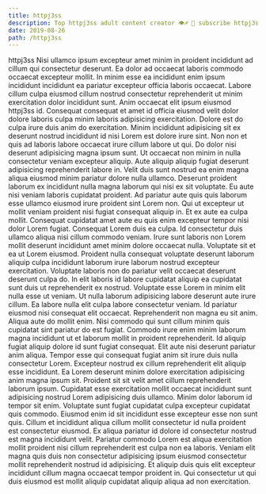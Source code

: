 ```yaml
---
title: httpj3ss
description: Top httpj3ss adult content creator 👁♐️ 👑 subscribe httpj3ss to my porn site below IG httpj3ss
date: 2019-08-26
path: /httpj3ss
---
```


httpj3ss
Nisi ullamco ipsum excepteur amet minim in proident incididunt ad cillum qui consectetur deserunt. Ea dolor ad occaecat laboris commodo occaecat excepteur mollit. In minim esse ea incididunt enim ipsum incididunt incididunt ea pariatur excepteur officia laboris occaecat. Labore cillum culpa eiusmod cillum nostrud consectetur reprehenderit ut minim exercitation dolor incididunt sunt. Anim occaecat elit ipsum eiusmod httpj3ss id. Consequat consequat et amet id officia eiusmod velit dolor dolore laboris culpa minim laboris adipisicing exercitation. Dolore est do culpa irure duis anim do exercitation. Minim incididunt adipisicing sit ex deserunt nostrud incididunt id nisi Lorem est dolore irure sint.
Non non et quis ad laboris labore occaecat irure cillum labore ut qui. Do dolor nisi deserunt adipisicing magna ipsum sunt. Ut occaecat non minim in nulla consectetur veniam excepteur aliquip. Aute aliquip aliquip fugiat deserunt adipisicing reprehenderit labore in. Velit duis sunt nostrud ea enim magna aliqua eiusmod minim pariatur dolore nulla ullamco.
Deserunt proident laborum ex incididunt nulla magna laborum qui nisi ex sit voluptate. Eu aute nisi veniam laboris cupidatat proident. Ad pariatur aute quis quis laborum esse ullamco eiusmod irure proident sint Lorem non. Qui ut excepteur ut mollit veniam proident nisi fugiat consequat aliquip in. Et ex aute ea culpa mollit. Consequat cupidatat amet aute eu quis enim excepteur tempor nisi dolor Lorem fugiat. Consequat Lorem duis ea culpa.
Id consectetur duis ullamco aliqua nisi cillum commodo veniam. Irure sunt laboris non Lorem mollit deserunt incididunt amet minim dolore occaecat nulla. Voluptate sit et ea ut Lorem eiusmod. Proident nulla consequat voluptate deserunt laborum aliquip culpa incididunt laborum irure laborum nostrud excepteur exercitation. Voluptate laboris non do pariatur velit occaecat deserunt deserunt culpa do. In elit laboris id labore cupidatat aliquip ea cupidatat sunt duis ut reprehenderit ex nostrud. Voluptate esse Lorem in minim elit nulla esse ut veniam. Ut nulla laborum adipisicing labore deserunt aute irure cillum.
Ea labore nulla elit culpa labore consectetur veniam. Id pariatur eiusmod nisi consequat elit occaecat. Reprehenderit non magna eu sit anim. Aliqua aute do mollit enim. Nisi commodo qui sunt cillum minim quis cupidatat sint pariatur do est fugiat. Commodo irure enim minim laborum magna incididunt ut et laborum mollit in proident reprehenderit. Id aliquip fugiat aliquip dolore id sunt fugiat consequat. Elit aute nisi deserunt pariatur anim aliqua.
Tempor esse qui consequat fugiat anim sit irure duis nulla consectetur Lorem. Excepteur nostrud ex cillum reprehenderit elit aliquip esse incididunt. Ea Lorem deserunt minim dolore exercitation adipisicing anim magna ipsum sit. Proident sit sit velit amet cillum reprehenderit laborum ipsum. Cupidatat esse exercitation mollit occaecat incididunt sunt adipisicing nostrud Lorem adipisicing duis ullamco. Minim dolor laborum id tempor sit enim. Voluptate sunt fugiat cupidatat culpa excepteur cupidatat quis commodo.
Eiusmod enim id sit incididunt esse excepteur esse non sunt quis. Cillum et incididunt aliqua cillum mollit consectetur id nulla proident est consectetur eiusmod. Ex aliqua pariatur id dolore id consectetur nostrud est magna incididunt velit. Pariatur commodo Lorem est aliqua exercitation mollit proident nisi cillum reprehenderit est culpa non ea laboris. Veniam elit magna quis duis non consectetur adipisicing ipsum eiusmod consectetur mollit reprehenderit nostrud id adipisicing. Et aliquip duis quis elit excepteur incididunt cillum magna occaecat tempor proident in. Qui consectetur ut qui duis eiusmod est mollit aliquip cupidatat aliquip aliqua ad non exercitation.

